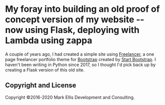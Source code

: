 # My foray into building an old proof of concept version of my website -- now using Flask, deploying with Lambda using zappa

A couple of years ago, I had created a simple site using [Freelancer](https://startbootstrap.com/themes/freelancer/), a one page freelancer portfolio theme for [Bootstrap](http://getbootstrap.com/) created by [Start Bootstrap](http://startbootstrap.com/). I haven't been writing in Python since 2017, so I thought I'd pick back up by creating a Flask version of this old site.

## Copyright and License

Copyright ©2016-2020 Mark Ellis Development and Consulting.